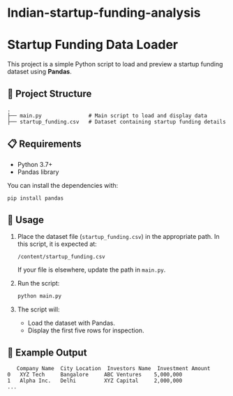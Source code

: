 # Indian-startup-funding-analysis
# Startup Funding Data Loader

This project is a simple Python script to load and preview a startup funding dataset using **Pandas**.

## 📂 Project Structure

```
.
├── main.py               # Main script to load and display data
├── startup_funding.csv   # Dataset containing startup funding details
```

## 📋 Requirements

* Python 3.7+
* Pandas library

You can install the dependencies with:

```bash
pip install pandas
```

## 🚀 Usage

1. Place the dataset file (`startup_funding.csv`) in the appropriate path.
   In this script, it is expected at:

   ```
   /content/startup_funding.csv
   ```

   If your file is elsewhere, update the path in `main.py`.

2. Run the script:

   ```bash
   python main.py
   ```

3. The script will:

   * Load the dataset with Pandas.
   * Display the first five rows for inspection.

## 📄 Example Output

```
   Company Name  City Location  Investors Name  Investment Amount
0   XYZ Tech     Bangalore     ABC Ventures    5,000,000
1   Alpha Inc.   Delhi         XYZ Capital     2,000,000
...
```

